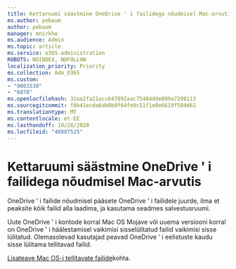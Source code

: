 ```yaml
---
title: Kettaruumi säästmine OneDrive ' i failidega nõudmisel Mac-arvutis
ms.author: pebaum
author: pebaum
manager: mnirkhe
ms.audience: Admin
ms.topic: article
ms.service: o365-administration
ROBOTS: NOINDEX, NOFOLLOW
localization_priority: Priority
ms.collection: Adm_O365
ms.custom:
- "9003530"
- "6878"
ms.openlocfilehash: 32aa2fa21acc647092aac75484dde809a7208113
ms.sourcegitcommit: f8b41ecda6db0b8f64fe0c51f1e8e6619f504d61
ms.translationtype: MT
ms.contentlocale: et-EE
ms.lasthandoff: 10/28/2020
ms.locfileid: "48807525"
---
```

# <a name="save-disk-space-with-onedrive-files-on-demand-for-mac"></a>Kettaruumi säästmine OneDrive ' i failidega nõudmisel Mac-arvutis

OneDrive ' i failide nõudmisel pääsete OneDrive ' i failidele juurde, ilma et peaksite kõik failid alla laadima, ja kasutama seadmes salvestusruumi.  

Uute OneDrive ' i kontode korral Mac OS Mojave või uuema versiooni korral on OneDrive ' i häälestamisel vaikimisi sisselülitatud failid vaikimisi sisse lülitatud. Olemasolevad kasutajad peavad OneDrive ' i eelistuste kaudu sisse lülitama tellitavad failid.  

[Lisateave Mac OS-i tellitavate failide](https://support.microsoft.com/office/529f6d53-e572-4922-a585-e7a318c135f0)kohta.
